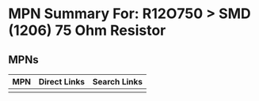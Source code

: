 



# MPN Summary For: R12O750 > SMD (1206) 75 Ohm Resistor

## MPNs
  

|MPN|Direct Links|Search Links|
| :--- | :--- | :--- |
||||
